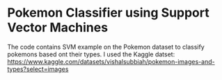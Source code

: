 # Pokemon Classifier using Support Vector Machines 


The code contains SVM example on the Pokemon dataset to classify pokemons based ont their types. I used the Kaggle datset: https://www.kaggle.com/datasets/vishalsubbiah/pokemon-images-and-types?select=images
